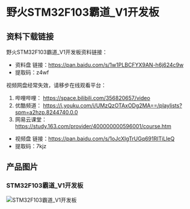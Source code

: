 []()

# 野火STM32F103霸道_V1开发板

## 资料下载链接
野火STM32F103霸道_V1开发板资料链接：
* 资料盘 链接：https://pan.baidu.com/s/1w1PLBCFYX9AN-h6j624c9w 
* 提取码：z4wf 


视频网盘经常失效，请移步在线观看平台：
1. 哔哩哔哩： https://space.bilibili.com/356820657/video 
2. 优酷频道： https://i.youku.com/i/UMzQzOTAxODg2MA==/playlists?spm=a2hzp.8244740.0.0 
3. 网易云课堂： https://study.163.com/provider/400000000596001/course.htm 



* 视频盘 链接：https://pan.baidu.com/s/1oJcXIgTrUGq691RITiLleQ 
* 提取码：7kjz 





## 产品图片
### STM32F103霸道_V1开发板
![STM32F103霸道_V1开发板](https://raw.githubusercontent.com/wiki/Embdefire/products/images/STM32系列产品/STM32F103霸道_V1开发板/STM32F103霸道_V1开发板.jpg)
